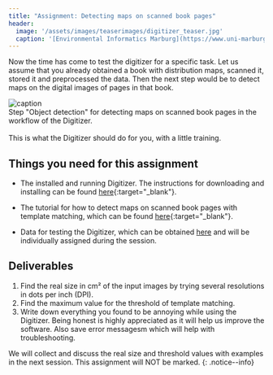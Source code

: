 ```yaml
---
title: "Assignment: Detecting maps on scanned book pages"
header:
  image: '/assets/images/teaserimages/digitizer_teaser.jpg'
  caption: '[Environmental Informatics Marburg](https://www.uni-marburg.de/en/fb19/disciplines/physisch/environmentalinformatics){:target="_blank"}'
---
```


Now the time has come to test the digitizer for a specific task.
Let us assume that you already obtained a book with distribution maps, scanned it, stored it and preprocessed the data.
Then the next step would be to detect maps on the digital images of pages in that book.

<img src="{{ site.url }}{{ site.baseurl }}/assets/images/digitizer/digitizer_teaser_object_detection.jpg" alt="caption" class="full">
<figcaption> 
Step "Object detection" for detecting maps on scanned book pages in the workflow of the Digitizer.
</figcaption>

<br>
This is what the Digitizer should do for you, with a little training.


## Things you need for this assignment

* The installed and running Digitizer. The instructions for downloading and installing 
can be found [here](https://environmentalinformatics-marburg.github.io/distribution_digitizer_webpage/installation.html){:target="_blank"}.

* The tutorial for how to detect maps on scanned book pages with template matching, 
which can be found [here](https://environmentalinformatics-marburg.github.io/distribution_digitizer_webpage/tutorial.html){:target="_blank"}.

* Data for testing the Digitizer, 
which can be obtained [here](https://environmentalinformatics-marburg.github.io/distribution_digitizer_webpage/data.html) 
and will be individually assigned during the session.


## Deliverables

1. Find the real size in cm² of the input images by trying several resolutions in dots per inch (DPI).
1. Find the maximum value for the threshold of template matching.
1. Write down everything you found to be annoying while using the Digitizer. 
Being honest is highly appreciated as it will help us improve the software. Also save error messagesm which will help with troubleshooting. 

We will collect and discuss the real size and threshold values with examples in the next session.
This assignment will NOT be marked.
{: .notice--info}



















